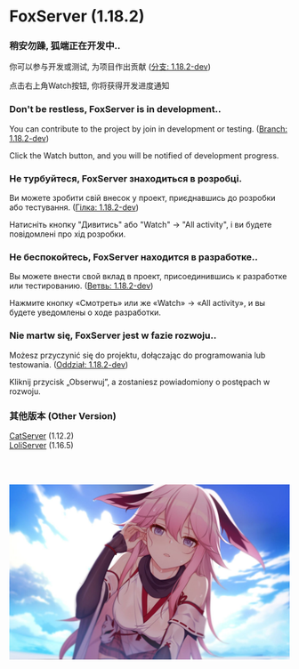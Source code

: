 # FoxServer (1.18.2)

### 稍安勿躁, 狐端正在开发中..
你可以参与开发或测试, 为项目作出贡献 ([分支: 1.18.2-dev](https://github.com/Luohuayu/FoxServer/tree/1.18.2-dev))

点击右上角Watch按钮, 你将获得开发进度通知

### Don't be restless, FoxServer is in development..
You can contribute to the project by join in development or testing. ([Branch: 1.18.2-dev](https://github.com/Luohuayu/FoxServer/tree/1.18.2-dev))

Click the Watch button, and you will be notified of development progress.

### Не турбуйтеся, FoxServer знаходиться в розробці.
Ви можете зробити свій внесок у проект, приєднавшись до розробки або тестування. ([Гілка: 1.18.2-dev](https://github.com/Luohuayu/FoxServer/tree/1.18.2-dev))

Натисніть кнопку "Дивитись" або "Watch" -> "All activity", і ви будете повідомлені про хід розробки.

### Не беспокойтесь, FoxServer находится в разработке..
Вы можете внести свой вклад в проект, присоединившись к разработке или тестированию. ([Ветвь: 1.18.2-dev](https://github.com/Luohuayu/FoxServer/tree/1.18.2-dev))

Нажмите кнопку «Смотреть» или же «Watch» -> «All activity», и вы будете уведомлены о ходе разработки.

### Nie martw się, FoxServer jest w fazie rozwoju..
Możesz przyczynić się do projektu, dołączając do programowania lub testowania. ([Oddział: 1.18.2-dev](https://github.com/Luohuayu/FoxServer/tree/1.18.2-dev))

Kliknij przycisk „Obserwuj”, a zostaniesz powiadomiony o postępach w rozwoju.

### 其他版本 (Other Version)
[CatServer](https://github.com/Luohuayu/CatServer) (1.12.2)<br>
[LoliServer](https://github.com/Loli-Server/LoliServer) (1.16.5)<br>

<br><br>

![](pic.jpg)
